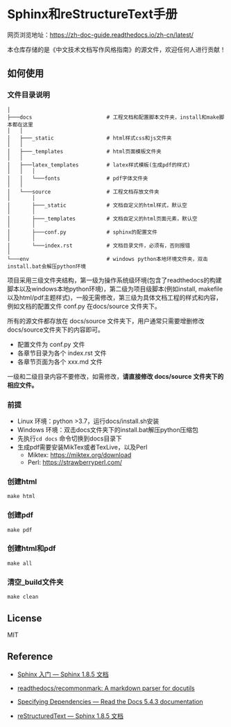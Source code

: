 # Sphinx和reStructureText手册

网页浏览地址：<https://zh-doc-guide.readthedocs.io/zh-cn/latest/>

本仓库存储的是《中文技术文档写作风格指南》的源文件，欢迎任何人进行贡献！

## 如何使用

### 文件目录说明

```
│
├───docs                        # 工程文档和配置脚本文件夹，install和make脚本都在这里
│   │
│   ├───_static                 # html样式css和js文件夹
│   │
│   ├───_templates              # html页面模板文件夹
│   │
│   ├───latex_templates         # latex样式模板(生成pdf的样式)
│   │   │
│   │   └───fonts               # pdf字体文件夹
│   │
│   └───source                  # 工程文档存放文件夹
│       │
│       ├───_static             # 文档自定义的html样式，默认空
│       │
│       ├───_templates          # 文档自定义的html页面元素，默认空
│       │
│       ├───conf.py             # sphinx的配置文件
│       │
│       └───index.rst           # 文档目录文件，必须有，否则报错
│
└───env                         # windows python本地环境文件夹，双击install.bat会解压python环境

```

项目采用三级文件夹结构，第一级为操作系统级环境(包含了readthedocs的构建脚本以及windows本地python环境)，第二级为项目级脚本(例如install, makefile以及html/pdf主题样式)，一般无需修改，第三级为具体文档工程的样式和内容，例如文档的配置文件 conf.py 在docs/source 文件夹下。

所有的源文件都存放在 docs/source 文件夹下，用户通常只需要增删修改docs/source文件夹下的内容即可。

- 配置文件为 conf.py 文件
- 各章节目录为各个 index.rst 文件
- 各章节页面为各个 xxx.md 文件

一级和二级目录内容不要修改，如需修改，**请直接修改 docs/source 文件夹下的相应文件。**

### 前提
- Linux 环境：python >3.7，运行docs/install.sh安装
- Windows 环境：双击docs文件夹下的install.bat解压python压缩包
- 先执行```cd docs``` 命令切换到docs目录下
- 生成pdf需要安装MikTex或者TexLive，以及Perl
    - Miktex: https://miktex.org/download
    - Perl: https://strawberryperl.com/

### 创建html

```
make html
```

### 创建pdf

```
make pdf
```

### 创建html和pdf

```
make all
```

### 清空_build文件夹

```
make clean
```

## License

MIT

## Reference

- [Sphinx 入门 — Sphinx 1.8.5 文档](https://sphinx-doc.readthedocs.io/zh_CN/master/usage/quickstart.html#adding-content)

- [readthedocs/recommonmark: A markdown parser for docutils](https://github.com/readthedocs/recommonmark#linking-to-headings-in-other-files)

- [Specifying Dependencies — Read the Docs 5.4.3 documentation](https://docs.readthedocs.io/en/latest/guides/specifying-dependencies.html)

- [reStructuredText — Sphinx 1.8.5 文档](https://sphinx-doc.readthedocs.io/zh_CN/master/usage/restructuredtext/index.html)
